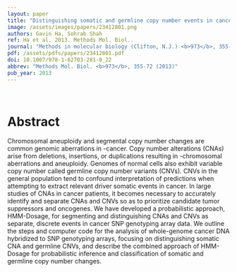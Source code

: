 ```yaml
---
layout: paper
title: "Distinguishing somatic and germline copy number events in cancer patient DNA hybridized to whole-genome SNP genotyping arrays."
image: /assets/images/papers/23412801.png
authors: Gavin Ha, Sohrab Shah
ref: Ha et al. 2013. Methods Mol. Biol..
journal: "Methods in molecular biology (Clifton, N.J.) <b>973</b>, 355-72 (2013)"
pdf: /assets/pdfs/papers/23412801.pdf
doi: 10.1007/978-1-62703-281-0_22
abbrev: "Methods Mol. Biol. <b>973</b>, 355-72 (2013)"
pub_year: 2013
---
```


<br />
<div data-badge-popover="right" data-badge-type="donut" data-pmid="23412801" data-hide-no-mentions="true" class="altmetric-embed"></div>

# Abstract

Chromosomal aneuploidy and segmental copy number changes are common genomic aberrations in -cancer. Copy number alterations (CNAs) arise from deletions, insertions, or duplications resulting in -chromosomal aberrations and aneuploidy. Genomes of normal cells also exhibit variable copy number called germline copy number variants (CNVs). CNVs in the general population tend to confound interpretation of predictions when attempting to extract relevant driver somatic events in cancer. In large studies of CNAs in cancer patients, it becomes necessary to accurately identify and separate CNAs and CNVs so as to prioritize candidate tumor suppressors and oncogenes. We have developed a probabilistic approach, HMM-Dosage, for segmenting and distinguishing CNAs and CNVs as separate, discrete events in cancer SNP genotyping array data. We outline the steps and computer code for the analysis of whole-genome cancer DNA hybridized to SNP genotyping arrays, focusing on distinguishing somatic CNA and germline CNVs, and describe the combined approach of HMM-Dosage for probabilistic inference and classification of somatic and germline copy number changes.

